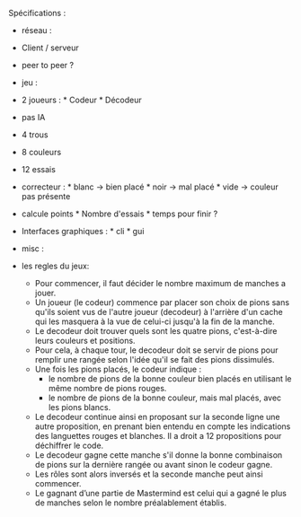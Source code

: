 Spécifications :

- réseau :
 - Client / serveur
 - peer to peer ?
 
- jeu :
 - 2 joueurs :
        * Codeur 
        * Décodeur
 - pas IA
 - 4 trous
 - 8 couleurs
 - 12 essais
 - correcteur :
        * blanc -> bien placé
        * noir -> mal placé
        * vide -> couleur pas présente
 - calcule points
        * Nombre d'essais
        * temps pour finir ?
 - Interfaces graphiques :
        * cli
        * gui
    
    
    
    
- misc : 

- les regles du jeux:
    - Pour commencer, il faut décider le nombre maximum de manches a jouer.  
    - Un joueur (le codeur) commence par placer son choix de pions sans qu'ils soient vus de l'autre joueur (decodeur) à l'arrière d'un cache qui les masquera à la vue de celui-ci jusqu'à la fin de la manche.
    - Le decodeur doit trouver quels sont les quatre pions, c'est-à-dire leurs couleurs et positions.
    - Pour cela, à chaque tour, le decodeur doit se servir de pions pour remplir une rangée selon l'idée qu'il se fait des pions dissimulés.
    - Une fois les pions placés, le codeur indique : 
        * le nombre de pions de la bonne couleur bien placés en utilisant le même nombre de pions rouges.
        * le nombre de pions de la bonne couleur, mais mal placés, avec les pions blancs.
    - Le decodeur continue ainsi en proposant sur la seconde ligne une autre proposition, en prenant bien entendu en compte les indications des languettes rouges et blanches. Il a droit a 12 propositions pour déchiffrer le code.
    - Le decodeur gagne cette manche s'il donne la bonne combinaison de pions sur la dernière rangée ou avant sinon le codeur gagne.
    - Les rôles sont alors inversés et la seconde manche peut ainsi commencer.
    - Le gagnant d’une partie de Mastermind est celui qui a gagné le plus de manches selon le nombre préalablement établis.
    